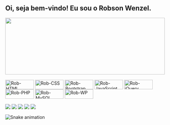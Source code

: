 ## Oi, seja bem-vindo! Eu sou o Robson Wenzel.
<div>
  <a href="https://github.com/robsonluizsoitic">
  <img height="180em" width="100%" src="https://github-readme-stats.vercel.app/api?username=robsonluizsoitic&show_icons=true&theme=chartreuse-dark&include_all_commits=true&count_private=true"/>
  <!--
  <img height="180em" src="https://github-readme-stats.vercel.app/api/top-langs/?username=robsonluizsoitic&layout=compact&langs_count=7&theme=chartreuse-dark"/>
  -->
  </a>
</div>
<div style="display: inline_block"><br>
  <img align="center" alt="Rob-HTML" height="30" width="90" src="https://img.shields.io/badge/HTML5-E34F26?style=for-the-badge&logo=html5&logoColor=white">
  <img align="center" alt="Rob-CSS" height="30" width="90" src="https://img.shields.io/badge/CSS3-1572B6?style=for-the-badge&logo=css3&logoColor=white">
  <img align="center" alt="Rob-Bootstrap" height="30" width="90" src="https://img.shields.io/badge/Bootstrap-563D7C?style=for-the-badge&logo=bootstrap&logoColor=white">
  <img align="center" alt="Rob-JavaScript" height="30" width="90" src="https://img.shields.io/badge/JavaScript-F7DF1E?style=for-the-badge&logo=javascript&logoColor=black">
  <img align="center" alt="Rob-jQuery" height="30" width="90" src="https://img.shields.io/badge/jQuery-0769AD?style=for-the-badge&logo=jquery&logoColor=white">
  <img align="center" alt="Rob-PHP" height="30" width="90" src="https://img.shields.io/badge/PHP-777BB4?style=for-the-badge&logo=php&logoColor=white">
  <img align="center" alt="Rob-MySQL" height="30" width="90" src="https://img.shields.io/badge/MySQL-00000F?style=for-the-badge&logo=mysql&logoColor=white">
  <img align="center" alt="Rob-WP" height="30" width="90" src="https://img.shields.io/badge/Wordpress-21759B?style=for-the-badge&logo=wordpress&logoColor=white">
</div>
<div><br>
  <a href = "https://github.com/robsonluizsoitic"><img src="https://img.shields.io/badge/GitHub-100000?style=for-the-badge&logo=github&logoColor=white" target="_blank"></a>
  <a href = "https://gitlab.com/robson_wenzel"><img src="https://img.shields.io/badge/GitLab-330F63?style=for-the-badge&logo=gitlab&logoColor=white" target="_blank"></a>
  <a href = "https://www.linkedin.com/in/rwenzel22/"><img src="https://img.shields.io/badge/LinkedIn-0077B5?style=for-the-badge&logo=linkedin&logoColor=white" target="_blank"></a>
  <a href = "https://api.whatsapp.com/send?phone=5551995256384"><img src="https://img.shields.io/badge/WhatsApp-25D366?style=for-the-badge&logo=whatsapp&logoColor=white" target="_blank"></a>
  <a href = "https://www.facebook.com/robson.wenzel.22"><img src="https://img.shields.io/badge/Facebook-1877F2?style=for-the-badge&logo=facebook&logoColor=white" target="_blank"></a> 
  
  ![Snake animation](https://github.com/robsonluizsoitic/robsonluizsoitic/blob/output/github-contribution-grid-snake.svg)
</div>
